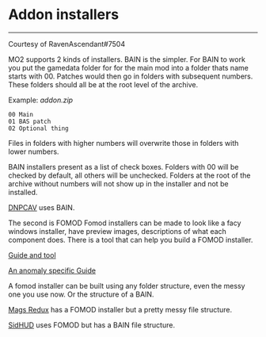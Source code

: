 # Addon installers

___

Courtesy of RavenAscendant#7504

MO2 supports 2 kinds of installers. 
BAIN is the simpler.
For BAIN to work you put the gamedata folder for for the main mod into a folder thats name starts with 00.
Patches would then go in folders with subsequent numbers.
These folders should all be at the root level of the archive.

Example: *addon.zip*
```
00 Main
01 BAS patch
02 Optional thing
```

Files in folders with higher numbers will overwrite those in folders with lower numbers.

BAIN installers present as a list of check boxes. Folders with 00 will be checked by default, all others will be unchecked. Folders at the root of the archive without numbers will not show up in the installer and not be installed.

[DNPCAV](https://www.moddb.com/mods/stalker-anomaly/addons/dynamic-npc-armor-visuals) uses BAIN.

The second is FOMOD
Fomod installers can be made to look like a facy windows installer, have preview images, descriptions of what each component does.
There is a tool that can help you build a FOMOD installer.

[Guide and tool](https://wiki.nexusmods.com/index.php/How_to_create_mod_installers)

[An anomaly specific Guide](https://drive.google.com/file/d/10CP5wsPb5OO9Zf53G1N_bUHGeF_c4rvn/view?usp=sharing)

A fomod installer can be built using any folder structure, even the messy one you use now. Or the structure of a BAIN.

[Mags Redux](https://www.moddb.com/mods/stalker-anomaly/addons/armr-arti-and-ravenascendants-mags-redux/) has a FOMOD installer but a pretty messy file structure.

[SidHUD](https://www.moddb.com/mods/stalker-anomaly/addons/sidhud) uses FOMOD but has a BAIN file structure.
